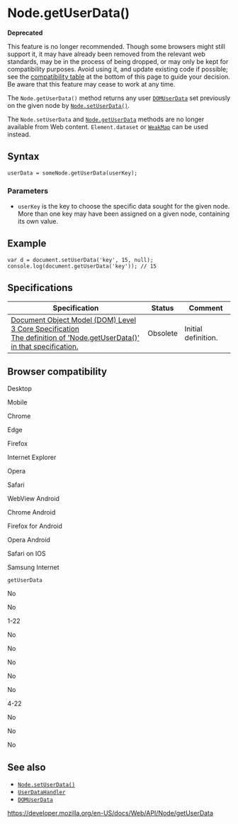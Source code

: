Node.getUserData()
==================

**Deprecated**

This feature is no longer recommended. Though some browsers might still support it, it may have already been removed from the relevant web standards, may be in the process of being dropped, or may only be kept for compatibility purposes. Avoid using it, and update existing code if possible; see the [compatibility table](#browser_compatibility) at the bottom of this page to guide your decision. Be aware that this feature may cease to work at any time.

The `Node.getUserData()` method returns any user [`DOMUserData`](../domuserdata) set previously on the given node by [`Node.setUserData()`](setuserdata).

The `Node.setUserData` and [`Node.getUserData`](getuserdata) methods are no longer available from Web content. <span class="page-not-created">`Element.dataset`</span> or [`WeakMap`](https://developer.mozilla.org/en-US/docs/Web/JavaScript/Reference/Global_Objects/WeakMap) can be used instead.

Syntax
------

    userData = someNode.getUserData(userKey);

### Parameters

-   `userKey` is the key to choose the specific data sought for the given node. More than one key may have been assigned on a given node, containing its own value.

Example
-------

    var d = document.setUserData('key', 15, null);
    console.log(document.getUserData('key')); // 15

Specifications
--------------

<table><thead><tr class="header"><th>Specification</th><th>Status</th><th>Comment</th></tr></thead><tbody><tr class="odd"><td><a href="https://www.w3.org/TR/DOM-Level-3-Core/core.html#Node3-getUserData">Document Object Model (DOM) Level 3 Core Specification<br />
<span class="small">The definition of 'Node.getUserData()' in that specification.</span></a></td><td><span class="spec-obsolete">Obsolete</span></td><td>Initial definition.</td></tr></tbody></table>

Browser compatibility
---------------------

Desktop

Mobile

Chrome

Edge

Firefox

Internet Explorer

Opera

Safari

WebView Android

Chrome Android

Firefox for Android

Opera Android

Safari on IOS

Samsung Internet

`getUserData`

No

No

1-22

No

No

No

No

No

4-22

No

No

No

See also
--------

-   [`Node.setUserData()`](setuserdata)
-   [`UserDataHandler`](../userdatahandler)
-   [`DOMUserData`](../domuserdata)

<a href="https://developer.mozilla.org/en-US/docs/Web/API/Node/getUserData" class="_attribution-link">https://developer.mozilla.org/en-US/docs/Web/API/Node/getUserData</a>
